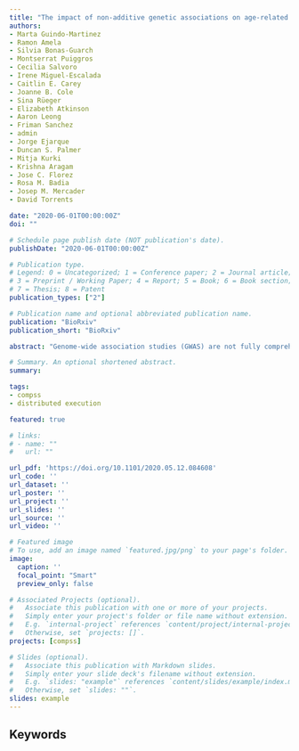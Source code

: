 ```yaml
---
title: "The impact of non-additive genetic associations on age-related complex diseases"
authors:
- Marta Guindo-Martinez
- Ramon Amela
- Silvia Bonas-Guarch
- Montserrat Puiggros
- Cecilia Salvoro
- Irene Miguel-Escalada
- Caitlin E. Carey
- Joanne B. Cole
- Sina Rüeger
- Elizabeth Atkinson
- Aaron Leong
- Friman Sanchez
- admin
- Jorge Ejarque
- Duncan S. Palmer
- Mitja Kurki
- Krishna Aragam
- Jose C. Florez
- Rosa M. Badia
- Josep M. Mercader
- David Torrents

date: "2020-06-01T00:00:00Z"
doi: ""

# Schedule page publish date (NOT publication's date).
publishDate: "2020-06-01T00:00:00Z"

# Publication type.
# Legend: 0 = Uncategorized; 1 = Conference paper; 2 = Journal article;
# 3 = Preprint / Working Paper; 4 = Report; 5 = Book; 6 = Book section;
# 7 = Thesis; 8 = Patent
publication_types: ["2"]

# Publication name and optional abbreviated publication name.
publication: "BioRxiv"
publication_short: "BioRxiv"

abstract: "Genome-wide association studies (GWAS) are not fully comprehensive as current strategies typically test only the additive model, exclude the X chromosome, and use only one reference panel for genotype imputation. We implemented an extensive GWAS strategy, GUIDANCE, which improves genotype imputation by using multiple reference panels, includes the analysis of the X chromosome and non-additive models to test for association. We applied this methodology to 62,281 subjects across 22 age-related diseases and identified 94 genome-wide associated loci, including 26 previously unreported. We observed that 27.6% of the 94 loci would be missed if we only used standard imputation strategies and only tested the additive model. Among the new findings, we identified three novel low-frequency recessive variants with odds ratios larger than 4, which would need at least a three-fold larger sample size to be detected under the additive model. This study highlights the benefits of applying innovative strategies to better uncover the genetic architecture of complex diseases."

# Summary. An optional shortened abstract.
summary: 

tags:
- compss
- distributed execution

featured: true

# links:
# - name: ""
#   url: ""

url_pdf: 'https://doi.org/10.1101/2020.05.12.084608'
url_code: ''
url_dataset: ''
url_poster: ''
url_project: ''
url_slides: ''
url_source: ''
url_video: ''

# Featured image
# To use, add an image named `featured.jpg/png` to your page's folder. 
image:
  caption: ''
  focal_point: "Smart"
  preview_only: false

# Associated Projects (optional).
#   Associate this publication with one or more of your projects.
#   Simply enter your project's folder or file name without extension.
#   E.g. `internal-project` references `content/project/internal-project/index.md`.
#   Otherwise, set `projects: []`.
projects: [compss]

# Slides (optional).
#   Associate this publication with Markdown slides.
#   Simply enter your slide deck's filename without extension.
#   E.g. `slides: "example"` references `content/slides/example/index.md`.
#   Otherwise, set `slides: ""`.
slides: example
---
```


<h2>Keywords</h2>
